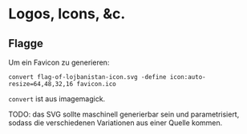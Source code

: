 # Logos, Icons, &c.

## Flagge

Um ein Favicon zu generieren:

```
convert flag-of-lojbanistan-icon.svg -define icon:auto-resize=64,48,32,16 favicon.ico
```

`convert` ist aus imagemagick.

TODO: das SVG sollte maschinell generierbar sein und parametrisiert, sodass die verschiedenen Variationen aus einer Quelle kommen.